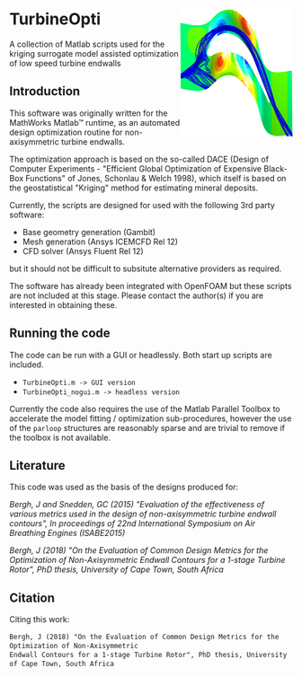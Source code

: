 # TurbineOpti  <img align="right" src="images/streamlines_contoured_top.png" width="200" />
A collection of Matlab scripts used for the kriging surrogate model assisted optimization of low speed turbine endwalls

## Introduction
This software was originally written for the MathWorks Matlab&trade; runtime, as an automated design optimization routine for non-axisymmetric turbine endwalls. 

The optimization approach is based on the so-called DACE (Design of Computer Experiments - "Efficient Global Optimization of Expensive Black-Box Functions" of Jones, Schonlau & Welch 1998), which itself is based on the geostatistical "Kriging" method for estimating mineral deposits. 

Currently, the scripts are designed for used with the following 3rd party software:

* Base geometry generation (Gambit)
* Mesh generation (Ansys ICEMCFD Rel 12)
* CFD solver (Ansys Fluent Rel 12)

but it should not be difficult to subsitute alternative providers as required. 

The software has already been integrated with OpenFOAM but these scripts are not included at this stage. Please contact the author(s) if you are interested in obtaining these. 

## Running the code
The code can be run with a GUI or headlessly. Both start up scripts are included. 

* `TurbineOpti.m -> GUI version`
* `TurbineOpti_nogui.m -> headless version`

Currently the code also requires the use of the Matlab Parallel Toolbox to accelerate the model fitting / optimization sub-procedures, however the use of the `parloop` structures are reasonably sparse and are trivial to remove if the toolbox is not available.

## Literature
This code was used as the basis of the designs produced for:

_Bergh, J and Snedden, GC (2015) "Evaluation of the effectiveness of various metrics used in the design of non-axisymmetric turbine endwall contours", In proceedings of 22nd International Symposium on Air Breathing Engines (ISABE2015)_

_Bergh, J (2018) "On the Evaluation of Common Design Metrics for the Optimization of Non-Axisymmetric Endwall Contours for a 1-stage Turbine Rotor", PhD thesis, University of Cape Town, South Africa_


## Citation
Citing this work:

    Bergh, J (2018) "On the Evaluation of Common Design Metrics for the Optimization of Non-Axisymmetric 
    Endwall Contours for a 1-stage Turbine Rotor", PhD thesis, University of Cape Town, South Africa
